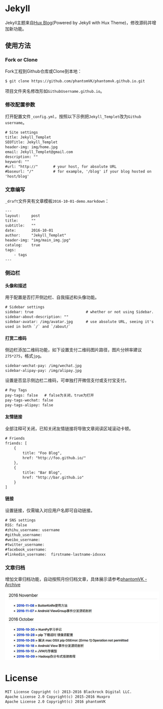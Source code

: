 # Jekyll

Jekyll主题来自[Hux Blog](https://github.com/Huxpro/huxpro.github.io)(Powered by Jekyll with Hux Theme)，修改源码并增加新功能。

## 使用方法

### Fork or Clone

Fork工程到Github仓库或Clone到本地：

```bash
$ git clone https://github.com/phantomVK/phantomvk.github.io.git
```

项目文件夹名修改形如`GithubUsername.github.io`。

### 修改配置参数

打开配置文件`_config.yml`，按照以下示例把`Jekyll_Templet`改为`Github username`。

```
# Site settings
title: Jekyll_Templet
SEOTitle: Jekyll_Templet
header-img: img/home.jpg
email: Jekyll_Templet@gmail.com
description: ""
keyword: ""
#url: "http://"       # your host, for absolute URL
#baseurl: "/"         # for example, '/blog' if your blog hosted on 'host/blog'
```

### 文章编写

`_draft`文件夹有文章模板`2016-10-01-demo.markdown`：

```
---
layout:     post
title:      ""
subtitle:   ""
date:       2016-10-01
author:     "Jekyll_Templet"
header-img: "img/main_img.jpg"
catalog:    true
tags:
    - tags
---
```

### 侧边栏

#### 头像和描述

用于配置是否打开侧边栏、自我描述和头像功能。

```
# Sidebar settings
sidebar: true                        # whether or not using Sidebar.
sidebar-about-description: ""
sidebar-avatar: /img/avatar.jpg      # use absolute URL, seeing it's used in both `/` and `/about/`
```


#### 打赏二维码

侧边栏添加二维码功能，如下设置支付二维码图片路径，图片分辨率建议`275*275`，格式`jpg`。

```
sidebar-wechat-pay: /img/wechat.jpg
sidebar-alipay-pay: /img/alipay.jpg
```

设置是否显示侧边栏二维码，可单独打开微信支付或支付宝支付。

```
# Pay Tags
pay-tags: false   # false为关闭，true为打开
pay-tags-wechat: false
pay-tags-alipay: false
```


#### 友情链接

全部注释可关闭，已知关闭友情链接将导致文章阅读区域滚动卡顿。

```
# Friends
friends: [
    {
        title: "Foo Blog",
        href: "http://foo.github.io/"
    },
    {
        title: "Bar Blog",
        href: "http://bar.github.io"
    }
]
```


#### 链接

设置链接，仅需输入对应用户名即可自动链接。

```
# SNS settings
RSS: false
#zhihu_username: username
#github_username:
#weibo_username:     
#twitter_username:   
#facebook_username:  
#linkedin_username:  firstname-lastname-idxxxx
```

### 文章归档

增加文章归档功能，自动按照月份归档文章，具体展示请参考[phantomVK - Archive](https://phantomvk.github.io/archives/)

![](./img/archive_img.jpg)

# License

    MIT License Copyright (c) 2013-2016 Blackrock Digital LLC.
    Apache License 2.0 Copyright(c) 2015-2016 Huxpro  
    Apache License 2.0 Copyright(c) 2016 phantomVK
